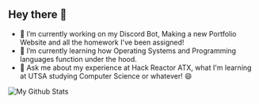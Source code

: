## Hey there 👋

- 🔭 I’m currently working on my Discord Bot, Making a new Portfolio Website and all the homework I've been assigned! 
- 🌱 I’m currently learning how Operating Systems and Programming languages function under the hood.
- 💬 Ask me about my experience at Hack Reactor ATX, what I'm learning at UTSA studying Computer Science or whatever! 😄

<img alt="My Github Stats" src="https://github-readme-stats.vercel.app/api?username=joshuapawlik&show_icons=true&hide_border=true&theme=tokyonight&count_private=true&hide=stars,contribs" />
